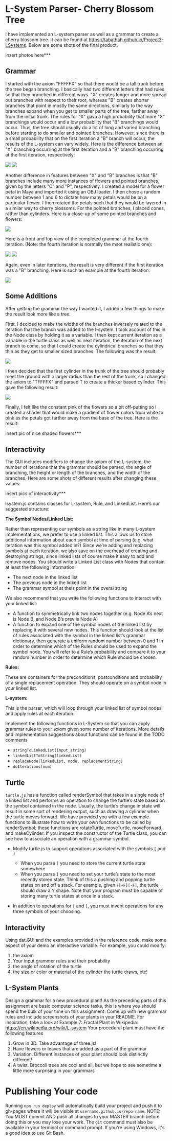﻿# L-System Parser- Cherry Blossom Tree

I have implemented an L-system parser as well as a grammar to create a cherry blossom tree. It can be found at https://tabathah.github.io/Project3-LSystems. Below are some shots of the final product.

insert photos here***

 ## Grammar

I started with the axiom "FFFFFX" so that there would be a tall trunk before the tree began branching. I basically had two different letters that had rules so that they branched in different ways. "X" creates longer and more spread out branches with respect to their root, whereas "B" creates shorter branches that point in mostly the same directions, similarly to the way branches expand when you get to smaller parts of the tree, farther away from the initial trunk. The rules for "X" gava a high probability that more "X" branchings would occur and a low probability that "B" branchings would occur. Thus, the tree should usually do a lot of long and varied branching before starting to do smaller and pointed branches. However, since there is a small probability that on the first iteration a "B" branch will occur, the results of the L-system can vary widely. Here is the difference between an "X" branching occurring at the first iteration and a "B" branching occurring at the first iteration, respectively:

![](./progShots/XtreeOneIter-Front.PNG)  ![](./progShots/BtreeOneIter-Front.PNG)

Another difference in features between "X" and "B" branches is that "B" branches include many more instances of flowers and pointed branches, given by the letters "C" and "P", respectively. I created a model for a flower petal in Maya and imported it using an OBJ loader. I then chose a random number between 1 and 6 to dictate how many petals would be on a particular flower. I then rotated the petals such that they would be layered in a similar way to cherry blossoms. For the pointed branches, I placed cones, rather than cylinders. Here is a close-up of some pointed branches and flowers: 

![](./progShots/flowersAndPointsCloseUp.PNG) 

Here is a front and top view of the completed grammar at the fourth iteration. (Note: the fourth iteration is normally the msot realistic one):

![](./progShots/FourthIter-Front.PNG) ![](./progShots/FourthIter-Top.PNG)

Again, even in later iterations, the result is very different if the first iteration was a "B" branching. Here is such an example at the fourth iteration:

![](./progShots/FourthIterBtree.PNG)

## Some Additions

After getting the grammar the way I wanted it, I added a few things to make the result look more like a tree. 

First, I decided to make the widths of the branches inversely related to the iteration that the branch was added to the l-system. I took account of this in the Node class by holding it as a variable. I then kept current iteration as a variable in the turtle class as well as next iteration, the iteration of the next branch to come, so that I could create the cylindrical branches so that they thin as they get to smaller sized branches. The following was the result:

![](./progShots/widthBasedOnIter.PNG)

I then decided that the first cylinder in the trunk of the tree should probably meet the ground with a larger radius than the rest of the trunk, so I changed the axiom to "TFFFFX" and parsed T to create a thicker based cylinder. This gave the following result:

![](./progShots/trunk.PNG) 

Finally, I felt like the constant pink of the flowers so a bit off-putting so I created a shader that would make a gradient of flower colors from white to pink as the petals got farther away from the base of the tree. Here is the result:

insert pic of nice shaded flowers*** 

## Interactivity

The GUI includes modifiers to change the axiom of the L-system, the number of iterations that the grammar should be parsed, the angle of branching, the height or length of the branches, and the width of the branches. Here are some shots of different results after changing these values:

insert pics of interactivity***


lsystem.js contains classes for L-system, Rule, and LinkedList. Here’s our suggested structure:

**The Symbol Nodes/Linked List:**

Rather than representing our symbols as a string like in many L-system implementations, we prefer to use a linked list. This allows us to store additional information about each symbol at time of parsing (e.g. what iteration was this symbol added in?) Since we’re adding and replacing symbols at each iteration, we also save on the overhead of creating and destroying strings, since linked lists of course make it easy to add and remove nodes. You should write a Linked List class with Nodes that contain at least the following information:

- The next node in the linked list
- The previous node in the linked list
- The grammar symbol at theis point in the overal string

We also recommend that you write the following functions to interact with your linked list:

- A function to symmetrically link two nodes together (e.g. Node A’s next is Node B, and Node B’s prev is Node A)
- A function to expand one of the symbol nodes of the linked list by replacing it with several new nodes. This function should look at the list of rules associated with the symbol in the linked list’s grammar dictionary, then generate a uniform random number between 0 and 1 in order to determine which of the Rules should be used to expand the symbol node. You will refer to a Rule’s probability and compare it to your random number in order to determine which Rule should be chosen.

**Rules:**

These are containers for the preconditions, postconditions and probability of a single replacement operation. They should operate on a symbol node in your linked list.

**L-system:**

This is the parser, which will loop through your linked list of symbol nodes and apply rules at each iteration.

Implement the following functions in L-System so that you can apply grammar rules to your axiom given some number of iterations. More details and implementation suggestions about  functions can be found in the TODO comments

- `stringToLinkedList(input_string)`
- `linkedListToString(linkedList)`
- `replaceNode(linkedList, node, replacementString)`
- `doIterations(num)`

## Turtle

`turtle.js` has a function called renderSymbol that takes in a single node of a linked list and performs an operation to change the turtle’s state based on the symbol contained in the node. Usually, the turtle’s change in state will result in some sort of rendering output, such as drawing a cylinder when the turtle moves forward. We have provided you with a few example functions to illustrate how to write your own functions to be called by renderSymbol; these functions are rotateTurtle, moveTurtle, moveForward, and makeCylinder. If you inspect the constructor of the Turtle class, you can see how to associate an operation with a grammar symbol.

- Modify turtle.js to support operations associated with the symbols `[` and `]`
    - When you parse `[` you need to store the current turtle state somewhere
    - When you parse `]` you need to set your turtle’s state to the most recently stored state. Think of this a pushing and popping turtle states on and off a stack. For example, given `F[+F][-F]`, the turtle should draw a Y shape. Note that your program must be capable of storing many turtle states at once in a stack.

- In addition to operations for `[` and `]`, you must invent operations for any three symbols of your choosing.


## Interactivity

Using dat.GUI and the examples provided in the reference code, make some aspect of your demo an interactive variable. For example, you could modify:

1. the axiom
2. Your input grammer rules and their probability
3. the angle of rotation of the turtle
4. the size or color or material of the cylinder the turtle draws, etc!

## L-System Plants

Design a grammar for a new procedural plant! As the preceding parts of this assignment are basic computer science tasks, this is where you should spend the bulk of your time on this assignment. Come up with new grammar rules and include screenshots of your plants in your README. For inspiration, take a look at Example 7: Fractal Plant in Wikipedia: https://en.wikipedia.org/wiki/L-system Your procedural plant must have the following features

1. Grow in 3D. Take advantage of three.js! 
2. Have flowers or leaves that are added as a part of the grammar
3. Variation. Different instances of your plant should look distinctly different!
4. A twist. Broccoli trees are cool and all, but we hope to see sometime a little more surprising in your grammars

# Publishing Your code

Running `npm run deploy` will automatically build your project and push it to gh-pages where it will be visible at `username.github.io/repo-name`. NOTE: You MUST commit AND push all changes to your MASTER branch before doing this or you may lose your work. The `git` command must also be available in your terminal or command prompt. If you're using Windows, it's a good idea to use Git Bash.
